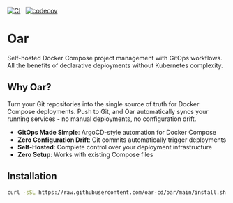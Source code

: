 [![CI](https://github.com/oar-cd/oar/actions/workflows/ci.yml/badge.svg)](https://github.com/oar-cd/oar/actions/workflows/ci.yml)&nbsp;&nbsp;
[![codecov](https://codecov.io/gh/oar-cd/oar/graph/badge.svg?token=N1Dyy2nFt5)](https://codecov.io/gh/oar-cd/oar)

# Oar

Self-hosted Docker Compose project management with GitOps workflows. All the benefits of declarative deployments without Kubernetes complexity.

## Why Oar?

Turn your Git repositories into the single source of truth for Docker Compose deployments. Push to Git, and Oar automatically syncs your running services - no manual deployments, no configuration drift.

- **GitOps Made Simple**: ArgoCD-style automation for Docker Compose
- **Zero Configuration Drift**: Git commits automatically trigger deployments
- **Self-Hosted**: Complete control over your deployment infrastructure
- **Zero Setup**: Works with existing Compose files

## Installation

```bash
curl -sSL https://raw.githubusercontent.com/oar-cd/oar/main/install.sh | bash
```
